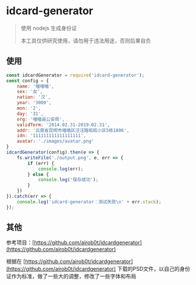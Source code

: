 # idcard-generator

> 使用 nodejs 生成身份证
> 
> 本工具仅供研究使用，请勿用于违法用途，否则后果自负

## 使用

```javascript
const idcardGenerator = require('idcard-generator');
const config = {
    name: '喵喵喵',
    sex: '女',
    nation: '汉',
    year: '3000',
    mon: '2',
    day: '31',
    org: '喵喵县公安局',
    validTerm: '2014.02.31-2019.02.31',
    addr: '云南省昆明市喵喵区汪汪路呱呱小区5栋1806',
    idn: '111111111111111111',
    avatar: './images/avatar.png'
}
idcardGenerator(config).then(e => {
    fs.writeFile('./output.png', e, err => {
        if (err) {
            console.log(err);
        } else {
            console.log('保存成功');
        }
    })
}).catch(err => {
    console.log('idcard-generator：测试失败\n' + err.stack);
});
```

## 其他

参考项目：[https://github.com/airob0t/idcardgenerator](https://github.com/airob0t/idcardgenerator)

根据在 [https://github.com/airob0t/idcardgenerator](https://github.com/airob0t/idcardgenerator) 下载的PSD文件，以自己的身份证作为标准，做了一些大的调整，修改了一些字体和布局